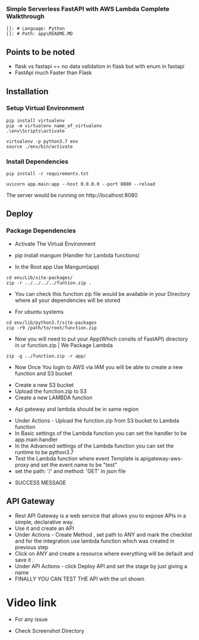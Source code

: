 ### Simple Serverless FastAPI with AWS Lambda Complete Walkthrough
    
    []: # Language: Python
    []: # Path: app\README.MD

## Points to be noted 
- flask vs fastapi == no data validation in flask but with enum in fastapi
- FastApi much Faster than Flask


## Installation

### Setup Virtual Environment

```Windows 
pip install virtualenv
pip -m virtualenv name_of_virtualenv
.\env\Scripts\activate
```
```Linux 
virtualenv -p python3.7 env
source ./env/bin/activate
```

### Install Dependencies

```shell
pip install -r requirements.txt
```

```shell
uvicorn app.main:app --host 0.0.0.0 --port 8080 --reload
```
The server would be running on http://localhost:8080



## Deploy

### Package Dependencies

- Activate The Virtual Environment
* pip install mangum    (Handler for Lambda functions)
- In the Root app Use Mangum(app)

```
cd env/Lib/site-packages/
zip -r ../../../../funtion.zip .
```
* You can check this function zip file would be available in your Directory where all your dependencies will be stored

* For ubuntu systems
```shell
cd env/lib/python3.7/site-packages
zip -r9 /path/to/root/function.zip
```
 
* Now you will need to put your App(Which consits of FastAPI) directory in ur function.zip | We Package Lambda 
```
zip -g ../function.zip -r app/
```



* Now Once You login to AWS via IAM you will be able to create a new function and S3 bucket
- Create a new S3 bucket
- Upload the function.zip to S3
- Create a new LAMBDA function
* Api gateway and lambda should be in same region 
- Under Actions - Upload the function.zip from S3 bucket to Lambda function
- In Basic settings of the Lambda function you can set the handler to be app.main.handler
- In the Advanced settings of the Lambda function you can set the runtime to be python3.7
- Test the Lambda function where event Template is apigateway-aws-proxy and set the event name to be "test"
- set the path: '/' and method: 'GET' in json file
* SUCCESS MESSAGE


## API Gateway 
- Rest API Gateway is a web service that allows you to expose APIs in a simple, declarative way.
- Use it and create an API
- Under Actions - Create Method , set path to ANY and mark the checklist and for the integration use lambda function which was created in previous step
- Click on ANY and create a resource where everything will be default and save it .
- Under API Actions - click Deploy API  and set the stage by just giving a name
- FINALLY YOU CAN TEST THE API with the url shown

# Video link 
* For any issue 
- Check Screenshot Directory 
